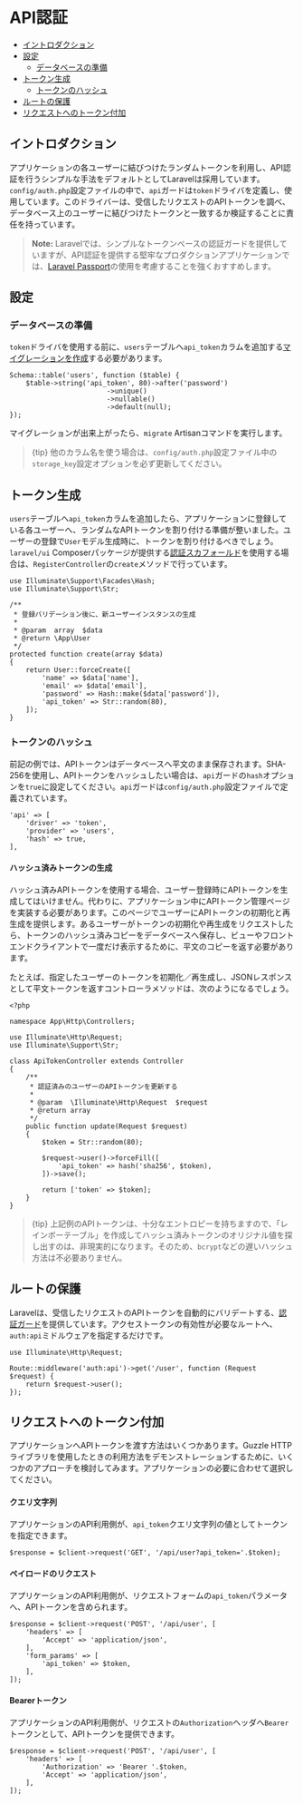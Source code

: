 # API認証

- [イントロダクション](#introduction)
- [設定](#configuration)
    - [データベースの準備](#database-preparation)
- [トークン生成](#generating-tokens)
    - [トークンのハッシュ](#hashing-tokens)
- [ルートの保護](#protecting-routes)
- [リクエストへのトークン付加](#passing-tokens-in-requests)

<a name="introduction"></a>
## イントロダクション

アプリケーションの各ユーザーに結びつけたランダムトークンを利用し、API認証を行うシンプルな手法をデフォルトとしてLaravelは採用しています。`config/auth.php`設定ファイルの中で、`api`ガードは`token`ドライバを定義し、使用しています。このドライバーは、受信したリクエストのAPIトークンを調べ、データベース上のユーザーに結びつけたトークンと一致するか検証することに責任を持っています。

> **Note:** Laravelでは、シンプルなトークンベースの認証ガードを提供していますが、API認証を提供する堅牢なプロダクションアプリケーションでは、[Laravel Passport](/docs/{{version}}/passport)の使用を考慮することを強くおすすめします。

<a name="configuration"></a>
## 設定

<a name="database-preparation"></a>
### データベースの準備

`token`ドライバを使用する前に、`users`テーブルへ`api_token`カラムを追加する[マイグレーションを作成](/docs/{{version}}/migrations)する必要があります。

    Schema::table('users', function ($table) {
        $table->string('api_token', 80)->after('password')
                            ->unique()
                            ->nullable()
                            ->default(null);
    });

マイグレーションが出来上がったら、`migrate` Artisanコマンドを実行します。

> {tip} 他のカラム名を使う場合は、`config/auth.php`設定ファイル中の`storage_key`設定オプションを必ず更新してください。

<a name="generating-tokens"></a>
## トークン生成

`users`テーブルへ`api_token`カラムを追加したら、アプリケーションに登録している各ユーザーへ、ランダムなAPIトークンを割り付ける準備が整いました。ユーザーの登録で`User`モデル生成時に、トークンを割り付けるべきでしょう。`laravel/ui` Composerパッケージが提供する[認証スカフォールド](/docs/{{version}}/authentication#authentication-quickstart)を使用する場合は、`RegisterController`の`create`メソッドで行っています。

    use Illuminate\Support\Facades\Hash;
    use Illuminate\Support\Str;

    /**
     * 登録バリデーション後に、新ユーザーインスタンスの生成
     *
     * @param  array  $data
     * @return \App\User
     */
    protected function create(array $data)
    {
        return User::forceCreate([
            'name' => $data['name'],
            'email' => $data['email'],
            'password' => Hash::make($data['password']),
            'api_token' => Str::random(80),
        ]);
    }

<a name="hashing-tokens"></a>
### トークンのハッシュ

前記の例では、APIトークンはデータベースへ平文のまま保存されます。SHA-256を使用し、APIトークンをハッシュしたい場合は、`api`ガードの`hash`オプションを`true`に設定してください。`api`ガードは`config/auth.php`設定ファイルで定義されています。

    'api' => [
        'driver' => 'token',
        'provider' => 'users',
        'hash' => true,
    ],

#### ハッシュ済みトークンの生成

ハッシュ済みAPIトークンを使用する場合、ユーザー登録時にAPIトークンを生成してはいけません。代わりに、アプリケーション中にAPIトークン管理ページを実装する必要があります。このページでユーザーにAPIトークンの初期化と再生成を提供します。あるユーザーがトークンの初期化や再生成をリクエストしたら、トークンのハッシュ済みコピーをデータベースへ保存し、ビューやフロントエンドクライアントで一度だけ表示するために、平文のコピーを返す必要があります。

たとえば、指定したユーザーのトークンを初期化／再生成し、JSONレスポンスとして平文トークンを返すコントローラメソッドは、次のようになるでしょう。

    <?php

    namespace App\Http\Controllers;

    use Illuminate\Http\Request;
    use Illuminate\Support\Str;

    class ApiTokenController extends Controller
    {
        /**
         * 認証済みのユーザーのAPIトークンを更新する
         *
         * @param  \Illuminate\Http\Request  $request
         * @return array
         */
        public function update(Request $request)
        {
            $token = Str::random(80);

            $request->user()->forceFill([
                'api_token' => hash('sha256', $token),
            ])->save();

            return ['token' => $token];
        }
    }

> {tip} 上記例のAPIトークンは、十分なエントロピーを持ちますので、「レインボーテーブル」を作成してハッシュ済みトークンのオリジナル値を探し出すのは、非現実的になります。そのため、`bcrypt`などの遅いハッシュ方法は不必要ありません。

<a name="protecting-routes"></a>
## ルートの保護

Laravelは、受信したリクエストのAPIトークンを自動的にバリデートする、[認証ガード](/docs/{{version}}/authentication#adding-custom-guards)を提供しています。アクセストークンの有効性が必要なルートへ、`auth:api`ミドルウェアを指定するだけです。

    use Illuminate\Http\Request;

    Route::middleware('auth:api')->get('/user', function (Request $request) {
        return $request->user();
    });

<a name="passing-tokens-in-requests"></a>
## リクエストへのトークン付加

アプリケーションへAPIトークンを渡す方法はいくつかあります。Guzzle HTTPライブラリを使用したときの利用方法をデモンストレーションするために、いくつかのアプローチを検討してみます。アプリケーションの必要に合わせて選択してください。

#### クエリ文字列

アプリケーションのAPI利用側が、`api_token`クエリ文字列の値としてトークンを指定できます。

    $response = $client->request('GET', '/api/user?api_token='.$token);

#### ペイロードのリクエスト

アプリケーションのAPI利用側が、リクエストフォームの`api_token`パラメータへ、APIトークンを含められます。

    $response = $client->request('POST', '/api/user', [
        'headers' => [
            'Accept' => 'application/json',
        ],
        'form_params' => [
            'api_token' => $token,
        ],
    ]);

#### Bearerトークン

アプリケーションのAPI利用側が、リクエストの`Authorization`ヘッダへ`Bearer`トークンとして、APIトークンを提供できます。

    $response = $client->request('POST', '/api/user', [
        'headers' => [
            'Authorization' => 'Bearer '.$token,
            'Accept' => 'application/json',
        ],
    ]);
